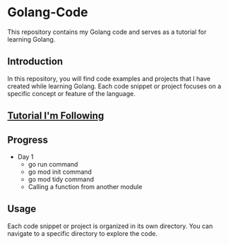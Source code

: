 # Golang-Code
This repository contains my Golang code and serves as a tutorial for learning Golang.

## Introduction

In this repository, you will find code examples and projects that I have created while learning Golang. Each code snippet or project focuses on a specific concept or feature of the language.

## [Tutorial I'm Following](https://go.dev/doc/tutorial/getting-started)
## Progress
- Day 1
    - go run command
    - go mod init command
    - go mod tidy command
    - Calling a function from another module

## Usage

Each code snippet or project is organized in its own directory. You can navigate to a specific directory to explore the code. 
